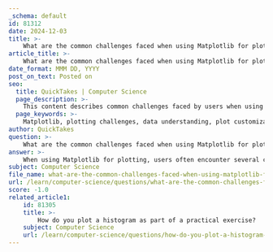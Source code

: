 ```yaml
---
_schema: default
id: 81312
date: 2024-12-03
title: >-
    What are the common challenges faced when using Matplotlib for plotting?
article_title: >-
    What are the common challenges faced when using Matplotlib for plotting?
date_format: MMM DD, YYYY
post_on_text: Posted on
seo:
  title: QuickTakes | Computer Science
  page_description: >-
    This content describes common challenges faced by users when using Matplotlib for plotting, including issues with data understanding, customization, compatibility, over-plotting, error handling, rendering problems, and effective labeling.
  page_keywords: >-
    Matplotlib, plotting challenges, data understanding, plot customization, compatibility issues, over-plotting, error handling, rendering problems, graph titles, labels
author: QuickTakes
question: >-
    What are the common challenges faced when using Matplotlib for plotting?
answer: >-
    When using Matplotlib for plotting, users often encounter several common challenges. Here are some of the key issues and considerations:\n\n1. **Understanding Data**: One of the primary challenges is having a clear understanding of the data being visualized. Choosing the right type of plot that accurately represents the data is crucial. For instance, using a line plot for categorical data can lead to misleading interpretations.\n\n2. **Plot Customization**: While Matplotlib offers extensive customization options, this can also be overwhelming. Users may struggle with adjusting plot sizes, colors, and styles to effectively convey the intended message. For example, ensuring that colors are colorblind-friendly is an important consideration that can be overlooked.\n\n3. **Compatibility Issues**: Users may face compatibility problems between different versions of Matplotlib and other libraries or dependencies in their environment. This can lead to unexpected behavior or errors in plot rendering.\n\n4. **Over-plotting**: When visualizing large datasets, over-plotting can occur, making it difficult to discern individual data points. Techniques such as downsampling or using transparency can help mitigate this issue.\n\n5. **Error Handling**: Users often encounter errors related to missing modules or incorrect configurations. For instance, the "ModuleNotFoundError: No module named 'matplotlib'" error can arise if the library is not installed correctly or if the wrong Python environment is being used.\n\n6. **Rendering Problems**: Issues with plot display can arise, particularly in different environments (e.g., Jupyter notebooks vs. standalone scripts). Understanding how to configure the Matplotlib backend can help resolve these rendering issues.\n\n7. **Graph Titles and Labels**: Properly labeling axes and providing informative titles is essential for effective communication of data insights. Users may struggle with formatting these elements to enhance clarity and readability.\n\nBy being aware of these challenges and employing best practices, users can create effective visualizations that not only look good but also communicate data insights clearly.
subject: Computer Science
file_name: what-are-the-common-challenges-faced-when-using-matplotlib-for-plotting.md
url: /learn/computer-science/questions/what-are-the-common-challenges-faced-when-using-matplotlib-for-plotting
score: -1.0
related_article1:
    id: 81305
    title: >-
        How do you plot a histogram as part of a practical exercise?
    subject: Computer Science
    url: /learn/computer-science/questions/how-do-you-plot-a-histogram-as-part-of-a-practical-exercise
---
```


&nbsp;